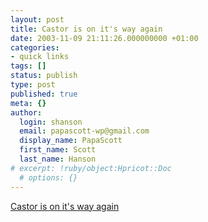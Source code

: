 ```yaml
---
layout: post
title: Castor is on it's way again
date: 2003-11-09 21:11:26.000000000 +01:00
categories:
- quick links
tags: []
status: publish
type: post
published: true
meta: {}
author:
  login: shanson
  email: papascott-wp@gmail.com
  display_name: PapaScott
  first_name: Scott
  last_name: Hanson
# excerpt: !ruby/object:Hpricot::Doc
  # options: {}
---
```

<p><a title="Best guarded garbage truck in the world" href="http://www.spiegel.de/politik/deutschland/0,1518,273275,00.html">Castor is on it's way again</a></p>
